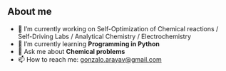 ## About me

- 🔭 I’m currently working on Self-Optimization of Chemical reactions / Self-Driving Labs / Analytical Chemistry / Electrochemistry
- 🌱 I’m currently learning **Programming in Python** 
- 💬 Ask me about **Chemical problems**
- 📫 How to reach me: gonzalo.arayav@gmail.com

